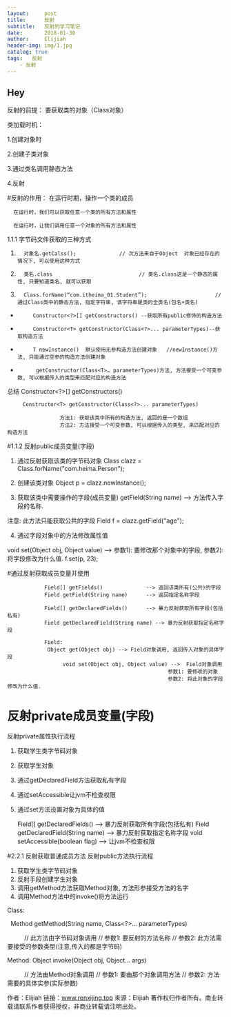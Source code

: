 ```yaml
---
layout:     post                    
title:      反射              
subtitle:   反射的学习笔记
date:       2018-01-30              
author:     Elijiah                   
header-img: img/1.jpg   
catalog: true                       
tags:   反射                           
    - 反射
---
```


## Hey
反射的前提：
       要获取类的对象（Class对象）

类加载时机：

1.创建对象时

2.创建子类对象

3.通过类名调用静态方法

4.反射

#反射的作用：
      在运行时期，操作一个类的成员
      
      在运行时，我们可以获取任意一个类的所有方法和属性
      
      在运行时，让我们调用任意一个对象的所有方法和属性

 

1.1.1 字节码文件获取的三种方式
1.       对象名.getCalss();              // 次方法来自于Object  对象已经存在的情况下, 可以使用这种方式

2.       类名.class                            // 类名.class这是一个静态的属性, 只要知道类名, 就可以获取

3.       Class.forName(“com.itheima_01.Student”);                      // 通过Class类中的静态方法, 指定字符串, 该字符串是类的全类名(包名+类名)

 *          Constructor<?>[] getConstructors() --获取所有public修饰的构造方法

 *          Constructor<T> getConstructor(Class<?>... parameterTypes)--获取构造方法

 *          T newInstance()  默认使用无参构造方法创建对象   //newInstance()方法, 只能通过空参的构造方法创建对象

*           getConstructor(Class<T>… parameterTypes)方法, 方法接受一个可变参数, 可以根据传入的类型来匹配对应的构造方法
                
总结
         Constructor<?>[] getConstructors()
         
         Constructor<T> getConstructor(Class<?>... parameterTypes) 
            
                     方法1: 获取该类中所有的构造方法, 返回的是一个数组
                     方法2: 方法接受一个可变参数, 可以根据传入的类型, 来匹配对应的构造方法

#1.1.2 反射public成员变量(字段)

1. 通过反射获取该类的字节码对象
Class clazz = Class.forName("com.heima.Person");

2. 创建该类对象
Object p = clazz.newInstance();

3. 获取该类中需要操作的字段(成员变量)
getField(String name) --> 方法传入字段的名称.

注意: 此方法只能获取公共的字段
Field f = clazz.getField("age");

4. 通过字段对象中的方法修改属性值

void set(Object obj, Object value)  --> 参数1): 要修改那个对象中的字段, 参数2): 将字段修改为什么值.
f.set(p, 23);

#通过反射获取成员变量并使用 

                Field[] getFields()              --> 返回该类所有(公共)的字段
                Field getField(String name)      --> 返回指定名称字段
            
                Field[] getDeclaredFields()      --> 暴力反射获取所有字段(包括私有) 
                Field getDeclaredField(String name) --> 暴力反射获取指定名称字段
          
                Field:
                 Object get(Object obj) --> Field对象调用, 返回传入对象的具体字段
                      void set(Object obj, Object value) -->  Field对象调用
                                                        参数1: 要修改的对象
                                                        参数2: 将此对象的字段修改为什么值.

# 反射private成员变量(字段)
反射private属性执行流程
1. 获取学生类字节码对象
2. 获取学生对象
3. 通过getDeclaredField方法获取私有字段
4. 通过setAccessible让jvm不检查权限
5. 通过set方法设置对象为具体的值

     Field[] getDeclaredFields()      --> 暴力反射获取所有字段(包括私有) 
    Field getDeclaredField(String name) --> 暴力反射获取指定名称字段
     void setAccessible(boolean flag) --> 让jvm不检查权限

#2.2.1 反射获取普通成员方法
反射public方法执行流程
1. 获取学生类字节码对象
2. 反射手段创建学生对象
3. 调用getMethod方法获取Method对象, 方法形参接受方法的名字
4. 调用Method方法中的invoke()将方法运行

Class:

    Method getMethod(String name, Class<?>... parameterTypes)
   
            // 此方法由字节码对象调用
            // 参数1: 要反射的方法名称
            // 参数2: 此方法需要接受的参数类型(注意,传入的都是字节码)
         
         
Method:
   Object invoke(Object obj, Object... args)
 
            // 方法由Method对象调用
            // 参数1: 要由那个对象调用方法
            // 参数2: 方法需要的具体实参(实际参数)

作者：Elijiah
链接：www.renxijing.top
來源：Elijiah
著作权归作者所有。商业转载请联系作者获得授权，非商业转载请注明出处。
